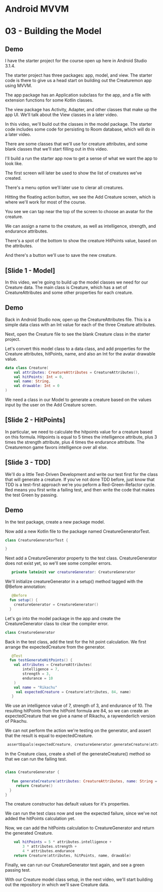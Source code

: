 # Android MVVM
# 03 - Building the Model

## Demo

I have the starter project for the course open up here in Android Studio 3.1.4.

The starter project has three packages: app, model, and view. The starter code is there to give us a head start on building out the Creaturemon app using MVVM.

The app package has an Application subclass for the app, and a file with extension functions for some Kotlin classes.

The view package has Activity, Adapter, and other classes that make up the app UI. We'll talk about the View classes in a later video.

In this video, we'll build out the classes in the model package. The starter code includes some code for persisting to Room database, which will do in a later video.

There are some classes that we'll use for creature attributes, and some blank classes that we'll start filling out in this video.

I'll build a run the starter app now to get a sense of what we want the app to look like.

The first screen will later be used to show the list of creatures we've created. 

There's a menu option we'll later use to clerar all creatures.

Hitting the floating action button, we see the Add Creature screen, which is where we'll work for most of the course.

You see we can tap near the top of the screen to choose an avatar for the creature.

We can assign a name to the creature, as well as intelligence, strength, and endurance attributes.

There's a spot of the bottom to show the creature HitPoints value, based on the attributes.

And there's a button we'll use to save the new creature.

## [Slide 1 - Model]

In this video, we're going to build up the model classes we need for our Creature data. The main class is Creature, which has a set of CreatureAttributes and some other properties for each creature.

## Demo

Back in Android Studio now, open up the CreatureAttributes file. This is a simple data class with an Int value for each of the three Creature attributes.

Next, open the Creature file to see the blank Creature class in the starter project.

Let's convert this model class to a data class, and add properties for the Creature attributes, hitPoints, name, and also an Int for the avatar drawable value.

```kotlin
data class Creature(
    val attributes: CreatureAttributes = CreatureAttributes(),
    val hitPoints: Int = 0,
    val name: String,
    val drawable: Int = 0
)
```

We need a class in our Model to generate a creature based on the values input by the user on the Add Creature screen.

## [Slide 2 - HitPoints]

In particular, we need to calculate the hitpoints value for a creature based on this formula. Hitpoints is equal to 5 times the intelligence attribute, plus 3 times the strength attribute, plus 4 times the endurance attribute. The Creaturemon game favors intelligence over all else.

## [Slide 3 - TDD]

We'll do a little Test-Driven Development and write our test first for the class that will generate a creature. If you've not done TDD before, just know that TDD is a test-first approach we're you peform a Red-Green-Refactor cycle. Red means you first write a failing test, and then write the code that makes the test Green by passing.

## Demo

In the test package, create a new package model.

Now add a new Kotlin file to the package named CreatureGeneratorTest.

```kotlin
class CreatureGeneratorTest {

}
```

Next add a CreatureGenerator property to the test class. CreatureGenerator does not exist yet, so we'll see some compiler errors.

```kotlin
   private lateinit var creatureGenerator: CreatureGenerator
```

We'll initialize creatureGenerator in a setup() method tagged with the @Before annotation:

```kotlin
   @Before
  fun setup() {
    creatureGenerator = CreatureGenerator()
  }
```

Let's go into the model package in the app and create the CreatureGenerator class to clear the compiler error.

```kotlin
class CreatureGenerator
```

Back in the test class, add the test for the hit point calculation. We first arrange the expectedCreature from the generator. 

```kotlin
   @Test
  fun testGenerateHitPoints() {
    val attributes = CreatureAttributes(
        intelligence = 7,
        strength = 3,
        endurance = 10
    )
    val name = "Rikachu"
     val expectedCreature = Creature(attributes, 84, name)
   }
```

We use an intelligence value of 7, strength of 3, and endurance of 10. The resulting hitPoints from the hitPoint formula are 84, so we can create an expectedCreature that we give a name of Rikachu, a raywenderlich version of Pikachu.

We can not perform the action we're testing on the generator, and assert that the result is equal to expectedCreature.

```kotlin
 assertEquals(expectedCreature, creatureGenerator.generateCreature(attributes, name))
```

In the Creature class, create a shell of the generateCreature() method so that we can run the failing test.

```kotlin

class CreatureGenerator {
    
   fun generateCreature(attributes: CreatureAttributes, name: String = "", drawable: Int = 0): Creature {
     return Creature()
  }
}
```

The creature constructor has default values for it's properties.

We can run the test class now and see the expected failure, since we've not added the hitPoints calculation yet.

Now, we can add the hitPoints calculation to CreatureGenerator and return the generated Creature.

```kotlin
    val hitPoints = 5 * attributes.intelligence +
        3 * attributes.strength +
        4 * attributes.endurance
    return Creature(attributes, hitPoints, name, drawable)
```

Finally, we can run our CreatureGenerator test again, and see a green passing test.

With our Creature model class setup, in the next video, we'll start building out the repository in which we'll save Creature data.